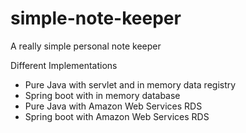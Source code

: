# simple-note-keeper
A really simple personal note keeper

Different Implementations
- Pure Java with servlet and in memory data registry
- Spring boot with in memory database
- Pure Java with Amazon Web Services RDS
- Spring boot with Amazon Web Services RDS
